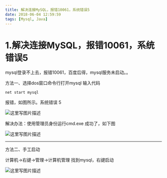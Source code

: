 ```yaml
---
title: 解决连接MySQL，报错10061，系统错误5
date: 2018-06-04 12:59:59
tags: [Mysql, Java]
---
```

# 1.解决连接MySQL，报错10061，系统错误5
<!--more-->
mysql登录不上去，报错10061，百度后得，mysql服务未启动。。

方法一、选择dos窗口命令行打开mysql
输入代码

```
net start mysql
```

报错，如图所示。系统错误 5


![这里写图片描述](http://p3qhnc0eg.bkt.clouddn.com/mysql_error5.png)


解决办法：使用管理员身份运行cmd.exe
成功了，如下图

![这里写图片描述](http://p3qhnc0eg.bkt.clouddn.com/mysql_error5_success.png)


-----
方法二、手工启动

计算机->右键->管理->计算机管理
找到mysql，右键启动

![这里写图片描述](http://p3qhnc0eg.bkt.clouddn.com/mysql_error5_a.png)